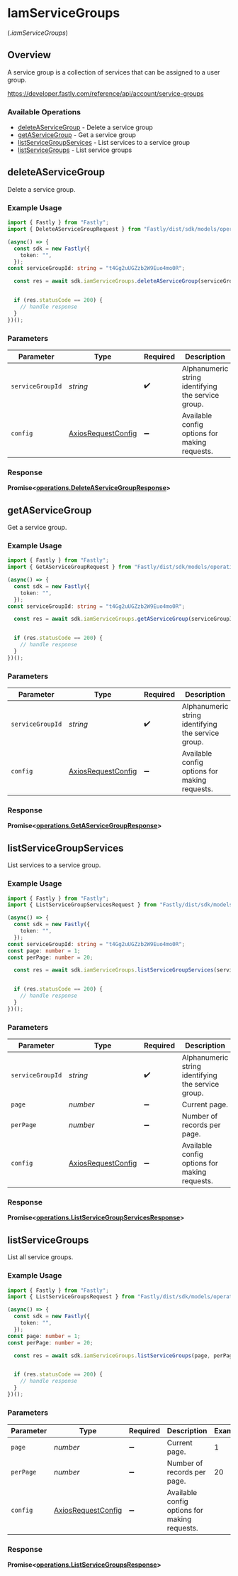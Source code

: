 # IamServiceGroups
(*.iamServiceGroups*)

## Overview

A service group is a collection of services that can be assigned to a user group.

<https://developer.fastly.com/reference/api/account/service-groups>
### Available Operations

* [deleteAServiceGroup](#deleteaservicegroup) - Delete a service group
* [getAServiceGroup](#getaservicegroup) - Get a service group
* [listServiceGroupServices](#listservicegroupservices) - List services to a service group
* [listServiceGroups](#listservicegroups) - List service groups

## deleteAServiceGroup

Delete a service group.

### Example Usage

```typescript
import { Fastly } from "Fastly";
import { DeleteAServiceGroupRequest } from "Fastly/dist/sdk/models/operations";

(async() => {
  const sdk = new Fastly({
    token: "",
  });
const serviceGroupId: string = "t4Gg2uUGZzb2W9Euo4mo0R";

  const res = await sdk.iamServiceGroups.deleteAServiceGroup(serviceGroupId);


  if (res.statusCode == 200) {
    // handle response
  }
})();
```

### Parameters

| Parameter                                                    | Type                                                         | Required                                                     | Description                                                  | Example                                                      |
| ------------------------------------------------------------ | ------------------------------------------------------------ | ------------------------------------------------------------ | ------------------------------------------------------------ | ------------------------------------------------------------ |
| `serviceGroupId`                                             | *string*                                                     | :heavy_check_mark:                                           | Alphanumeric string identifying the service group.           | t4Gg2uUGZzb2W9Euo4mo0R                                       |
| `config`                                                     | [AxiosRequestConfig](https://axios-http.com/docs/req_config) | :heavy_minus_sign:                                           | Available config options for making requests.                |                                                              |


### Response

**Promise<[operations.DeleteAServiceGroupResponse](../../models/operations/deleteaservicegroupresponse.md)>**


## getAServiceGroup

Get a service group.

### Example Usage

```typescript
import { Fastly } from "Fastly";
import { GetAServiceGroupRequest } from "Fastly/dist/sdk/models/operations";

(async() => {
  const sdk = new Fastly({
    token: "",
  });
const serviceGroupId: string = "t4Gg2uUGZzb2W9Euo4mo0R";

  const res = await sdk.iamServiceGroups.getAServiceGroup(serviceGroupId);


  if (res.statusCode == 200) {
    // handle response
  }
})();
```

### Parameters

| Parameter                                                    | Type                                                         | Required                                                     | Description                                                  | Example                                                      |
| ------------------------------------------------------------ | ------------------------------------------------------------ | ------------------------------------------------------------ | ------------------------------------------------------------ | ------------------------------------------------------------ |
| `serviceGroupId`                                             | *string*                                                     | :heavy_check_mark:                                           | Alphanumeric string identifying the service group.           | t4Gg2uUGZzb2W9Euo4mo0R                                       |
| `config`                                                     | [AxiosRequestConfig](https://axios-http.com/docs/req_config) | :heavy_minus_sign:                                           | Available config options for making requests.                |                                                              |


### Response

**Promise<[operations.GetAServiceGroupResponse](../../models/operations/getaservicegroupresponse.md)>**


## listServiceGroupServices

List services to a service group.

### Example Usage

```typescript
import { Fastly } from "Fastly";
import { ListServiceGroupServicesRequest } from "Fastly/dist/sdk/models/operations";

(async() => {
  const sdk = new Fastly({
    token: "",
  });
const serviceGroupId: string = "t4Gg2uUGZzb2W9Euo4mo0R";
const page: number = 1;
const perPage: number = 20;

  const res = await sdk.iamServiceGroups.listServiceGroupServices(serviceGroupId, page, perPage);


  if (res.statusCode == 200) {
    // handle response
  }
})();
```

### Parameters

| Parameter                                                    | Type                                                         | Required                                                     | Description                                                  | Example                                                      |
| ------------------------------------------------------------ | ------------------------------------------------------------ | ------------------------------------------------------------ | ------------------------------------------------------------ | ------------------------------------------------------------ |
| `serviceGroupId`                                             | *string*                                                     | :heavy_check_mark:                                           | Alphanumeric string identifying the service group.           | t4Gg2uUGZzb2W9Euo4mo0R                                       |
| `page`                                                       | *number*                                                     | :heavy_minus_sign:                                           | Current page.                                                | 1                                                            |
| `perPage`                                                    | *number*                                                     | :heavy_minus_sign:                                           | Number of records per page.                                  | 20                                                           |
| `config`                                                     | [AxiosRequestConfig](https://axios-http.com/docs/req_config) | :heavy_minus_sign:                                           | Available config options for making requests.                |                                                              |


### Response

**Promise<[operations.ListServiceGroupServicesResponse](../../models/operations/listservicegroupservicesresponse.md)>**


## listServiceGroups

List all service groups.

### Example Usage

```typescript
import { Fastly } from "Fastly";
import { ListServiceGroupsRequest } from "Fastly/dist/sdk/models/operations";

(async() => {
  const sdk = new Fastly({
    token: "",
  });
const page: number = 1;
const perPage: number = 20;

  const res = await sdk.iamServiceGroups.listServiceGroups(page, perPage);


  if (res.statusCode == 200) {
    // handle response
  }
})();
```

### Parameters

| Parameter                                                    | Type                                                         | Required                                                     | Description                                                  | Example                                                      |
| ------------------------------------------------------------ | ------------------------------------------------------------ | ------------------------------------------------------------ | ------------------------------------------------------------ | ------------------------------------------------------------ |
| `page`                                                       | *number*                                                     | :heavy_minus_sign:                                           | Current page.                                                | 1                                                            |
| `perPage`                                                    | *number*                                                     | :heavy_minus_sign:                                           | Number of records per page.                                  | 20                                                           |
| `config`                                                     | [AxiosRequestConfig](https://axios-http.com/docs/req_config) | :heavy_minus_sign:                                           | Available config options for making requests.                |                                                              |


### Response

**Promise<[operations.ListServiceGroupsResponse](../../models/operations/listservicegroupsresponse.md)>**

